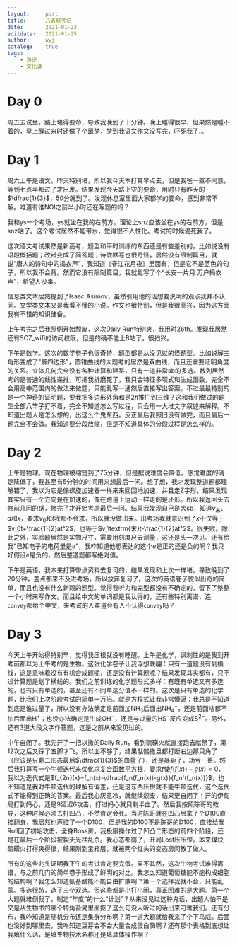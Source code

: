 ```yaml
---
layout:		post
title:		八省联考记
date:		2021-01-23
editdate:	2021-01-25
author:		wyj
catalog:	true
tags:
    - 游记
    - 文化课
---
```


# Day 0

周五去试坐，路上堵得要命，导致我晚到了十分钟。晚上睡得很早，但果然是睡不着的，早上醒过来时还做了个噩梦，梦到我语文作文没写完，吓死我了$\dots$

# Day 1

周六上午是语文。昨天特别堵，所以我今天本打算早点去，但是我爸一直不同意，等到七点半都过了才出发。结果发现今天路上空的要命，用时只有昨天的$\dfrac{1}{3}$，50分就到了。发现休息室里面大家都学的要命，感到非常不解。难道有谁NOI之前半小时还在写题的吗？

我和ys一个考场，ys就坐在我的右前方。理论上snz应该坐在ys的右前方，但是snz咕了。这个考试居然不能带水，觉得很不人性化。考试的时候渴死我了。

这次语文考试果然是新高考，题型和平时训练的东西还是有些差别的，比如说没有语段概括题；改错变成了简答题；诗歌默写也很奇怪，居然没有限制篇目，就说“唐人的诗句中的捣衣声”，我知道《春江花月夜》里面有，但是它不是蓝色的句子，所以我不会背。然而它没有限制篇目，我就乱写了个“长安一片月 万户捣衣声”，希望人没事。

信息类文本居然提到了Isaac Asimov，虽然引用他的话想要说明的观点我并不认同。[文学类文本](http://reader.epubee.com/books/mobile/ce/ce5e111dcd9ebadd7c927f101d0ce148/text00277.html)又是我看不懂的小说。作文也很特别，但是我很高兴，因为这方面我有不错的知识储备。

上午考完之后我照例开始颓废，这次Daily Run特别爽，我用时26th。发现我居然还有SCZ_wifi的访问权限，但是的确不能上B站了，很扫兴。

下午是数学。这次的数学卷子也很奇特，题型都是从没见过的怪题型。比如说解三角形变成了"解四边形"，圆锥曲线的大题考的居然是双曲线，而且还需要证明角度的关系。立体几何完全没有各种计算和建系，只有一道非常sb的多选。数列居然考的是普通的线性递推，可把我折磨死了，我只会特征多项式和生成函数，完全不会用高中范围内的做法来做题，只能乱写一通然后直接写出答案。不过最最特别的是一个神奇的证明题，要我把多边形外角和是$2\pi$推广到三维？这和我们做过的题型全部八竿子打不着，完全不知道怎么写过程，只会用一大堆文字叙述来解释。不知道出题人是怎么想的，出这么个鬼东西。反正最后我照旧没有做完，而且最后一题完全不会做。我知道要分段放缩，但是不知道具体的分段过程是怎么样的。

# Day 2

上午是物理。现在物理被缩短到了75分钟，但是据说难度会降低。感觉难度的确是降低了，我甚至有5分钟的时间用来想最后一问。想了想，我才发现整道题都理解错了，我以为它是像螺旋加速器一样来来回回地加速，并且走Z字形，结果发现其实只有一个方向是在加速的，像在跑道上运动一样走的是环形。所以我返回头去修前几问的锅，修完了才开始考虑最后一问。结果我发现自己是大sb，知道$v_\textrm{末}$、$a$和$x$，要求$v_0$和$t$我都不会求，所以就没做出来。出考场我就意识到了$x$不仅等于$v_0t+\frac{1}{2}at^2$，也等于$v_\textrm{末}t-\frac{1}{2}at^2$。很失败。除此之外，实验题居然是实物尺寸，需要用刻度尺去测量，这还是头一次见。还有给我"已知电子的电荷量是$e$"，我咋知道他想表达的这个$e$是正的还是负的啊？我只好假设$e$是负的，然后整道题都写绝对值。

下午是英语，我本来打算带点资料去复习的，结果发现和上次一样堵，导致晚到了20分钟，差点都来不及进考场，所以放弃复习了。这次的英语卷子貌似出奇的简单，而且也没有什么新颖的题型。觉得我听力和完型都没有不确定的，留下了整整一个小时来写作文。而且给中文的单词都是我认得的，还有些特别离谱，连`convey`都给个中文，来考试的人难道会有人不认得`convey`吗？

# Day 3

今天上午开始得特别早，觉得我压根就没有睡醒。上午是化学，讽刺性的是我到开考前都以为上午考的是生物。这张化学卷子让我浮想联翩：只有一道题没有划横线，这是意味着没有有机合成题呢，还是没有计算题呢？结果发现其实都有，只不过计算题是划了横线的。我们之前训练的化学题形式多样：有既有单选又有多选的，也有只有单选的，甚至还有不同单选分值不一样的。这次是只有单选的化学题，比我们上次阶段考试的简单一万倍。就是方程式让我非常懵逼：我总是不知道到底是谁过量了，所以没有办法确定是前面加$\textrm{NH}_3$后面出$\textrm{NH}_4^+$，还是前面啥都不加后面出$\textrm{H}^+$；也没办法确定是生成$\textrm{OH}^-$，还是与过量的$\textrm{HS}^-$反应变成$\textrm{S}^{2-}$。另外，还有3道大段文字作答题，这是之前从来没见过的。

中午自闭了。我先开了一把以撒的Daily Run，看到硫磺火就直接跑去献祭了，第12次之后又踩了五脚才飞。所以血不够了，结果骷髅撒旦都打断右边那只角了（应该是只剩二形态最后$\dfrac{1}{3}$的血量了），还是暴毙了，功亏一篑。然后我打算写一个牛顿迭代来优化[求复合函数平方根](/2021/01/22/%E5%87%BD%E6%95%B0%E7%9A%84%E5%B9%B3%E6%96%B9%E6%A0%B9/)，要求$f$使$f(f(x))-g(x)=0$，我以为迭代式是$f_{2n}(x)=f_n(x)-\dfrac{f_n(f_n(x))-g(x)}{f_n'(f_n(x))}$，也不知道是我对牛顿迭代的理解有偏差，还是这东西压根就不能牛顿迭代，这个迭代式不能得到正确的答案。最后我心灰意冷，就继续颓废，结果更自闭了！开的伊甸局打到妈心，还是9延迟6攻击，打过妈心就只剩半血了。然后我按照陈哥的教导，这种时候必须去打凹凸，不然肯定会死。当时陈哥就在凹凸层拿了个D100直接翻身，我居然也声控了一个D100，但是我的D100不是陈哥的D100，直接给我Roll回了初始攻击，全身Boss房。我极限操作过了凹凸二形态的前四个阶段，还是在最后一个阶段被裂天光柱乱杀。我心态都崩了，开局Lost压压惊。本来煤块硫磺火打得爽得很，结果刚到宝箱层，就被两个红头的变态房间教了做人。

所有的这些兆头证明我下午的考试肯定要完蛋。果不其然，这次生物考试难得离谱，与之前几门的简单卷子形成了鲜明的对比。我怎么知道葡萄糖能不能构成细胞的结构啊？我怎么知道氨基酸能不能自由扩散啊？第一个选择我就不会，只能乱蒙。多选很怂，选了三个双选。但这些都是小打小闹，真正困难的是大题。第一个大题就难倒我了，制定“年度”的什么“计划”？从来没见过这种鬼话，出题人怕不是又是从生物书的哪个犄角旮旯里面抠了这么句没人听过的话出来刁难我们。还有分布，我咋知道是随机分布还是集群分布啊？第一道大题就给我来了个下马威。后面也没好到哪里去，我咋知道豆芽会不会大量合成蛋白酶啊？还有那个表格到底想让我填什么话，是填生物技术名称还是填具体操作啊？

